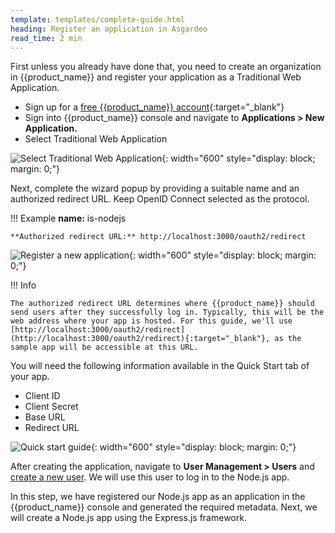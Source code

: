 ```yaml
---
template: templates/complete-guide.html
heading: Register an application in Asgardeo
read_time: 2 min
---
```


First unless you already have done that, you need to create an organization in {{product_name}} and register your application as a Traditional Web Application.

* Sign up for a [free {{product_name}} account](https://wso2.com/asgardeo/docs/get-started/create-asgardeo-account/){:target="_blank"}
* Sign into {{product_name}} console and navigate to **Applications > New Application.**
* Select Traditional Web Application

![Select Traditional Web Application]({{base_path}}/complete-guides/nodejs/assets/img/image5.png){: width="600" style="display: block; margin: 0;"}  
  
Next, complete the wizard popup by providing a suitable name and an authorized redirect URL. Keep OpenID Connect selected as the protocol.

!!! Example
    **name:** is-nodejs
    
    **Authorized redirect URL:** http://localhost:3000/oauth2/redirect

![Register a new application]({{base_path}}/complete-guides/nodejs/assets/img/image8.png){: width="600" style="display: block; margin: 0;"}

!!! Info

    The authorized redirect URL determines where {{product_name}} should send users after they successfully log in. Typically, this will be the web address where your app is hosted. For this guide, we'll use [http://localhost:3000/oauth2/redirect](http://localhost:3000/oauth2/redirect){:target="_blank"}, as the sample app will be accessible at this URL.
    
You will need the following information available in the Quick Start tab of your app.

* Client ID
* Client Secret
* Base URL
* Redirect URL

![Quick start guide]({{base_path}}/complete-guides/nodejs/assets/img/image9.png){: width="600" style="display: block; margin: 0;"}

After creating the application, navigate to **User Management > Users** and [create a new user](https://wso2.com/asgardeo/docs/guides/users/manage-users/#onboard-users). We will use this user to log in to the Node.js app.

In this step, we have registered our Node.js app as an application in the {{product_name}} console and generated the required metadata. Next, we will create a Node.js app using the Express.js framework.
